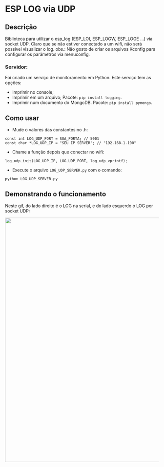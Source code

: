 # ESP LOG via UDP
## Descrição

Biblioteca para utilizar o esp_log (ESP_LOI, ESP_LOGW, ESP_LOGE ...) via socket UDP.
Claro que se não estiver conectado a um wifi, não será possivel visualizar o log.
obs.: Não gosto de criar os arquivos Kconfig para configurar os parâmetros via menuconfig.

### Servidor:

Foi criado um serviço de monitoramento em Python. Este serviço tem as opções:
* Imprimir no console;
* Imprimir em um arquivo; Pacote: `pip install logging`.
* Imprimir num documento do MongoDB. Pacote: `pip install pymongo`.

## Como usar

* Mude o valores das constantes no .h:
``` 
const int LOG_UDP_PORT = SUA_PORTA; // 5001
const char *LOG_UDP_IP = "SEU IP SERVER"; // "192.168.1.100"
```

* Chame a função depois que conectar no wifi:
```
log_udp_init(LOG_UDP_IP, LOG_UDP_PORT, log_udp_vprintf);
```

* Execute o arquivo `LOG_UDP_SERVER.py` com o comando: 
```
python LOG_UDP_SERVER.py
```

## Demonstrando o funcionamento

Neste gif, do lado direito é o LOG na serial, e do lado esquerdo o LOG por socket UDP:

<img src="./videos/log udp.gif" width="800" heigth="600">